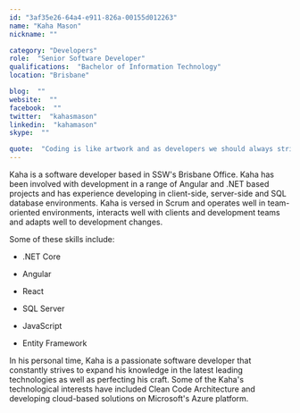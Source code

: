 ```yaml
---
id: "3af35e26-64a4-e911-826a-00155d012263"
name: "Kaha Mason"
nickname: ""

category: "Developers"
role:  "Senior Software Developer"
qualifications:  "Bachelor of Information Technology"
location: "Brisbane"

blog:  ""
website:  ""
facebook:  ""
twitter:  "kahasmason"
linkedin:  "kahamason"
skype:  ""

quote:  "Coding is like artwork and as developers we should always strive to be better artists."
---
```


Kaha is a software developer based in SSW's Brisbane Office. Kaha has been involved with development in a range of Angular and .NET based projects and has experience developing in client-side, server-side and SQL database environments. Kaha is versed in Scrum and operates well in team-oriented environments, interacts well with clients and development teams and adapts well to development changes.  

Some of these skills include:  

*   .NET Core  

*   Angular  

*   React  

*   SQL Server  

*   JavaScript  

*   Entity Framework  

In his personal time, Kaha is a passionate software developer that constantly strives to expand his knowledge in the latest leading technologies as well as perfecting his craft. Some of the Kaha's technological interests have included Clean Code Architecture and developing cloud-based solutions on Microsoft's Azure platform.